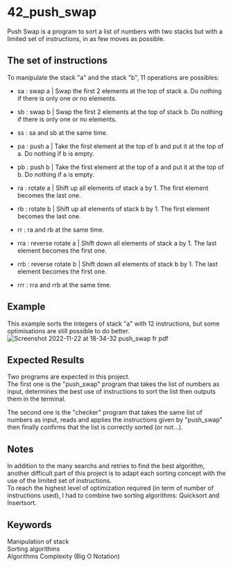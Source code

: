 # 42_push_swap
Push Swap is a program to sort a list of numbers with two stacks but with a limited set of instructions, in as few moves as possible.  

## The set of instructions
To manipulate the stack "a" and the stack "b", 11 operations are possibles:  
- sa : swap a | Swap the first 2 elements at the top of stack a. Do nothing if there is only one or no elements.  
- sb : swap b | Swap the first 2 elements at the top of stack b. Do nothing if there is only one or no elements.  
- ss : sa and sb at the same time.  

- pa : push a | Take the first element at the top of b and put it at the top of a. Do nothing if b is empty.  
- pb : push b | Take the first element at the top of a and put it at the top of b. Do nothing if a is empty.  

- ra : rotate a | Shift up all elements of stack a by 1. The first element becomes the last one.  
- rb : rotate b | Shift up all elements of stack b by 1. The first element becomes the last one.  
- rr : ra and rb at the same time.  

- rra : reverse rotate a | Shift down all elements of stack a by 1. The last element becomes the first one.  
- rrb : reverse rotate b | Shift down all elements of stack b by 1. The last element becomes the first one.  
- rrr : rra and rrb at the same time.  

## Example
This example sorts the integers of stack "a" with 12 instructions, but some optimisations are still possible to do better.  
![Screenshot 2022-11-22 at 18-34-32 push_swap fr pdf](https://user-images.githubusercontent.com/52746061/203382812-451de35e-686f-4523-915b-57374debcd0f.png)  

## Expected Results
Two programs are expected in this project.  
The first one is the "push_swap" program that takes the list of numbers as input, determines the best use of instructions to sort the list then outputs them in the terminal.  

The second one is the "checker" program that takes the same list of numbers as input, reads and applies the instructions given by "push_swap" then finally confirms that the list is correctly sorted (or not...).  

## Notes
In addition to the many searchs and retries to find the best algorithm, another difficult part of this project is to adapt each sorting concept with the use of the limited set of instructions.  
To reach the highest level of optimization required (in term of number of instructions used), I had to combine two sorting algorithms: Quicksort and Insertsort.  

## Keywords
Manipulation of stack  
Sorting algorithms  
Algorithms Complexity (Big O Notation)  

